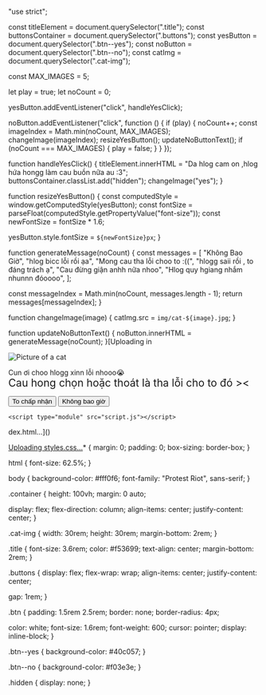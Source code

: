 "use strict";

const titleElement = document.querySelector(".title");
const buttonsContainer = document.querySelector(".buttons");
const yesButton = document.querySelector(".btn--yes");
const noButton = document.querySelector(".btn--no");
const catImg = document.querySelector(".cat-img");

const MAX_IMAGES = 5;

let play = true;
let noCount = 0;

yesButton.addEventListener("click", handleYesClick);

noButton.addEventListener("click", function () {
  if (play) {
    noCount++;
    const imageIndex = Math.min(noCount, MAX_IMAGES);
    changeImage(imageIndex);
    resizeYesButton();
    updateNoButtonText();
    if (noCount === MAX_IMAGES) {
      play = false;
    }
  }
});

function handleYesClick() {
  titleElement.innerHTML = "Da hlog cam on ,hlog hứa hongg làm cau buồn nữa au :3";
  buttonsContainer.classList.add("hidden");
  changeImage("yes");
}

function resizeYesButton() {
  const computedStyle = window.getComputedStyle(yesButton);
  const fontSize = parseFloat(computedStyle.getPropertyValue("font-size"));
  const newFontSize = fontSize * 1.6;

  yesButton.style.fontSize = `${newFontSize}px`;
}

function generateMessage(noCount) {
  const messages = [
    "Không Bao Giờ",
    "hlog bicc lỗi rồi ạa",
    "Mong cau tha lỗi choo to :((",
    "hlogg saii rồi , to đáng trách ạ",
    "Cau đừng giận anhh nữa nhoo",
    "Hlog quy hgiang nhắm nhunnn đóoooo",
  ];

  const messageIndex = Math.min(noCount, messages.length - 1);
  return messages[messageIndex];
}

function changeImage(image) {
  catImg.src = `img/cat-${image}.jpg`;
}

function updateNoButtonText() {
  noButton.innerHTML = generateMessage(noCount);
}[Uploading in<!DOCTYPE html>
<html lang="en">
  <head>
    <meta charset="UTF-8" />
    <meta name="viewport" content="width=device-width, initial-scale=1.0" />
    <link rel="preconnect" href="https://fonts.googleapis.com" />
    <link rel="preconnect" href="https://fonts.gstatic.com" crossorigin />
    <link
      href="https://fonts.googleapis.com/css2?family=Protest+Riot&display=swap"
      rel="stylesheet"
    />
    <link rel="stylesheet" href="style.css" />
    <style>
      .title span {
        font-size: 1.5em; /* Kích thước chữ 1.5em */
      }
    </style>
    <title>Valentine</title>
  </head>
  <body>
    <main class="container">
      <img
        class="cat-img"
        src="https://media.giphy.com/media/SVkhYVCi8fKPKvypi6/giphy.gif"
        alt="Picture of a cat"
      />
      <p class="title">
        Cun ơi choo hlogg xinn lỗi nhooo😭<br /><span
          >Cau hong chọn hoặc thoát là tha lỗi cho to đó ><</span
        >
      </p>
      <div class="buttons">
        <button type="button" class="btn btn--yes">To chấp nhận</button>
        <button type="button" class="btn btn--no">Không bao giờ</button>
      </div>
    </main>

    <script type="module" src="script.js"></script>
  </body>
</html>
dex.html…]()

[Uploading styles.css…]()* {
  margin: 0;
  padding: 0;
  box-sizing: border-box;
}

html {
  font-size: 62.5%;
}

body {
  background-color: #fff0f6;
  font-family: "Protest Riot", sans-serif;
}

.container {
  height: 100vh;
  margin: 0 auto;

  display: flex;
  flex-direction: column;
  align-items: center;
  justify-content: center;
}

.cat-img {
  width: 30rem;
  height: 30rem;
  margin-bottom: 2rem;
}

.title {
  font-size: 3.6rem;
  color: #f53699;
  text-align: center;
  margin-bottom: 2rem;
}

.buttons {
  display: flex;
  flex-wrap: wrap;
  align-items: center;
  justify-content: center;

  gap: 1rem;
}

.btn {
  padding: 1.5rem 2.5rem;
  border: none;
  border-radius: 4px;

  color: white;
  font-size: 1.6rem;
  font-weight: 600;
  cursor: pointer;
  display: inline-block;
}

.btn--yes {
  background-color: #40c057;
}

.btn--no {
  background-color: #f03e3e;
}

.hidden {
  display: none;
}

